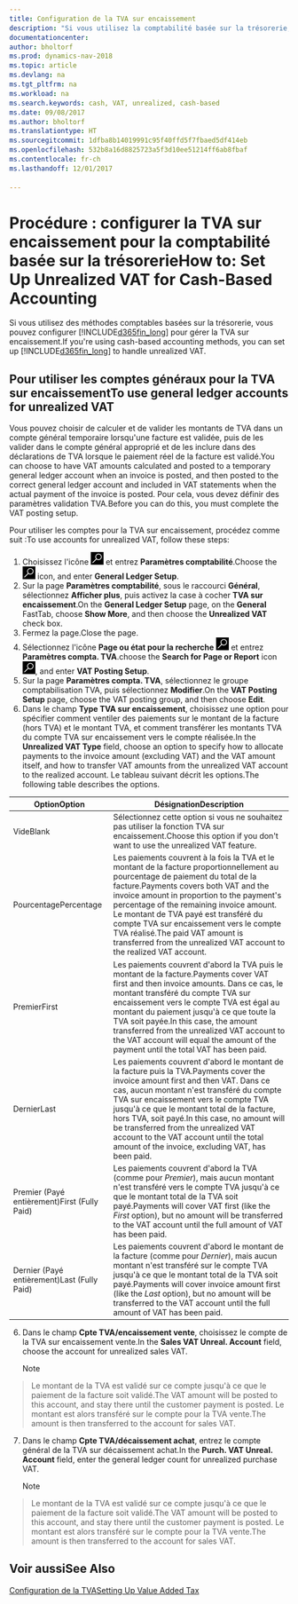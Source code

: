 ```yaml
---
title: Configuration de la TVA sur encaissement
description: "Si vous utilisez la comptabilité basée sur la trésorerie, vous pouvez spécifier comment gérer la TVA sur encaissement pour les ventes et les achats."
documentationcenter: 
author: bholtorf
ms.prod: dynamics-nav-2018
ms.topic: article
ms.devlang: na
ms.tgt_pltfrm: na
ms.workload: na
ms.search.keywords: cash, VAT, unrealized, cash-based
ms.date: 09/08/2017
ms.author: bholtorf
ms.translationtype: HT
ms.sourcegitcommit: 1dfba8b14019991c95f40ffd5f7fbaed5df414eb
ms.openlocfilehash: 532b8a16d8825723a5f3d10ee51214ff6ab8fbaf
ms.contentlocale: fr-ch
ms.lasthandoff: 12/01/2017

---
```


# <a name="how-to-set-up-unrealized-vat-for-cash-based-accounting"></a><span data-ttu-id="183b4-103">Procédure : configurer la TVA sur encaissement pour la comptabilité basée sur la trésorerie</span><span class="sxs-lookup"><span data-stu-id="183b4-103">How to: Set Up Unrealized VAT for Cash-Based Accounting</span></span>
<span data-ttu-id="183b4-104">Si vous utilisez des méthodes comptables basées sur la trésorerie, vous pouvez configurer [!INCLUDE[d365fin_long](includes/d365fin_long_md.md)] pour gérer la TVA sur encaissement.</span><span class="sxs-lookup"><span data-stu-id="183b4-104">If you're using cash-based accounting methods, you can set up [!INCLUDE[d365fin_long](includes/d365fin_long_md.md)] to handle unrealized VAT.</span></span>

## <a name="to-use-general-ledger-accounts-for-unrealized-vat"></a><span data-ttu-id="183b4-105">Pour utiliser les comptes généraux pour la TVA sur encaissement</span><span class="sxs-lookup"><span data-stu-id="183b4-105">To use general ledger accounts for unrealized VAT</span></span>
<span data-ttu-id="183b4-106">Vous pouvez choisir de calculer et de valider les montants de TVA dans un compte général temporaire lorsqu'une facture est validée, puis de les valider dans le compte général approprié et de les inclure dans des déclarations de TVA lorsque le paiement réel de la facture est validé.</span><span class="sxs-lookup"><span data-stu-id="183b4-106">You can choose to have VAT amounts calculated and posted to a temporary general ledger account when an invoice is posted, and then posted to the correct general ledger account and included in VAT statements when the actual payment of the invoice is posted.</span></span> <span data-ttu-id="183b4-107">Pour cela, vous devez définir des paramètres validation TVA.</span><span class="sxs-lookup"><span data-stu-id="183b4-107">Before you can do this, you must complete the VAT posting setup.</span></span>

<span data-ttu-id="183b4-108">Pour utiliser les comptes pour la TVA sur encaissement, procédez comme suit :</span><span class="sxs-lookup"><span data-stu-id="183b4-108">To use accounts for unrealized VAT, follow these steps:</span></span>
1. <span data-ttu-id="183b4-109">Choisissez l'icône ![Page ou état pour la recherche](media/ui-search/search_small.png "icône Page ou état pour la recherche") et entrez **Paramètres comptabilité**.</span><span class="sxs-lookup"><span data-stu-id="183b4-109">Choose the ![Search for Page or Report](media/ui-search/search_small.png "Search for Page or Report icon") icon, and enter **General Ledger Setup**.</span></span> 
2. <span data-ttu-id="183b4-110">Sur la page **Paramètres comptabilité**, sous le raccourci **Général**, sélectionnez **Afficher plus**, puis activez la case à cocher **TVA sur encaissement**.</span><span class="sxs-lookup"><span data-stu-id="183b4-110">On the **General Ledger Setup** page, on the **General** FastTab, choose **Show More**, and then choose the **Unrealized VAT** check box.</span></span>
3. <span data-ttu-id="183b4-111">Fermez la page.</span><span class="sxs-lookup"><span data-stu-id="183b4-111">Close the page.</span></span>
4. <span data-ttu-id="183b4-112">Sélectionnez l'icône **Page ou état pour la recherche** ![Page ou état pour la recherche](media/ui-search/search_small.png "Icône Page ou état pour la recherche") et entrez **Paramètres compta. TVA**.</span><span class="sxs-lookup"><span data-stu-id="183b4-112">choose the **Search for Page or Report** icon ![Search for Page or Report](media/ui-search/search_small.png "Search for Page or Report icon"), and enter **VAT Posting Setup**.</span></span> 
5. <span data-ttu-id="183b4-113">Sur la page **Paramètres compta. TVA**, sélectionnez le groupe comptabilisation TVA, puis sélectionnez **Modifier**.</span><span class="sxs-lookup"><span data-stu-id="183b4-113">On the **VAT Posting Setup** page, choose the VAT posting group, and then choose **Edit**.</span></span> 
6. <span data-ttu-id="183b4-114">Dans le champ **Type TVA sur encaissement**, choisissez une option pour spécifier comment ventiler des paiements sur le montant de la facture (hors TVA) et le montant TVA, et comment transférer les montants TVA du compte TVA sur encaissement vers le compte réalisée.</span><span class="sxs-lookup"><span data-stu-id="183b4-114">In the **Unrealized VAT Type** field, choose an option to specify how to allocate payments to the invoice amount (excluding VAT) and the VAT amount itself, and how to transfer VAT amounts from the unrealized VAT account to the realized account.</span></span> <span data-ttu-id="183b4-115">Le tableau suivant décrit les options.</span><span class="sxs-lookup"><span data-stu-id="183b4-115">The following table describes the options.</span></span>

| <span data-ttu-id="183b4-116">Option</span><span class="sxs-lookup"><span data-stu-id="183b4-116">Option</span></span> | <span data-ttu-id="183b4-117">Désignation</span><span class="sxs-lookup"><span data-stu-id="183b4-117">Description</span></span> |
| --- | --- |
| <span data-ttu-id="183b4-118">Vide</span><span class="sxs-lookup"><span data-stu-id="183b4-118">Blank</span></span> | <span data-ttu-id="183b4-119">Sélectionnez cette option si vous ne souhaitez pas utiliser la fonction TVA sur encaissement.</span><span class="sxs-lookup"><span data-stu-id="183b4-119">Choose this option if you don't want to use the unrealized VAT feature.</span></span> |
| <span data-ttu-id="183b4-120">Pourcentage</span><span class="sxs-lookup"><span data-stu-id="183b4-120">Percentage</span></span> | <span data-ttu-id="183b4-121">Les paiements couvrent à la fois la TVA et le montant de la facture proportionnellement au pourcentage de paiement du total de la facture.</span><span class="sxs-lookup"><span data-stu-id="183b4-121">Payments covers both VAT and the invoice amount in proportion to the payment's percentage of the remaining invoice amount.</span></span> <span data-ttu-id="183b4-122">Le montant de TVA payé est transféré du compte TVA sur encaissement vers le compte TVA réalisé.</span><span class="sxs-lookup"><span data-stu-id="183b4-122">The paid VAT amount is transferred from the unrealized VAT account to the realized VAT account.</span></span> |
| <span data-ttu-id="183b4-123">Premier</span><span class="sxs-lookup"><span data-stu-id="183b4-123">First</span></span> | <span data-ttu-id="183b4-124">Les paiements couvrent d'abord la TVA puis le montant de la facture.</span><span class="sxs-lookup"><span data-stu-id="183b4-124">Payments cover VAT first and then invoice amounts.</span></span> <span data-ttu-id="183b4-125">Dans ce cas, le montant transféré du compte TVA sur encaissement vers le compte TVA est égal au montant du paiement jusqu'à ce que toute la TVA soit payée.</span><span class="sxs-lookup"><span data-stu-id="183b4-125">In this case, the amount transferred from the unrealized VAT account to the VAT account will equal the amount of the payment until the total VAT has been paid.</span></span> |
| <span data-ttu-id="183b4-126">Dernier</span><span class="sxs-lookup"><span data-stu-id="183b4-126">Last</span></span> | <span data-ttu-id="183b4-127">Les paiements couvrent d'abord le montant de la facture puis la TVA.</span><span class="sxs-lookup"><span data-stu-id="183b4-127">Payments cover the invoice amount first and then VAT.</span></span> <span data-ttu-id="183b4-128">Dans ce cas, aucun montant n'est transféré du compte TVA sur encaissement vers le compte TVA jusqu'à ce que le montant total de la facture, hors TVA, soit payé.</span><span class="sxs-lookup"><span data-stu-id="183b4-128">In this case, no amount will be transferred from the unrealized VAT account to the VAT account until the total amount of the invoice, excluding VAT, has been paid.</span></span> |
| <span data-ttu-id="183b4-129">Premier (Payé entièrement)</span><span class="sxs-lookup"><span data-stu-id="183b4-129">First (Fully Paid)</span></span> | <span data-ttu-id="183b4-130">Les paiements couvrent d'abord la TVA (comme pour _Premier_), mais aucun montant n'est transféré vers le compte TVA jusqu'à ce que le montant total de la TVA soit payé.</span><span class="sxs-lookup"><span data-stu-id="183b4-130">Payments will cover VAT first (like the _First_ option), but no amount will be transferred to the VAT account until the full amount of VAT has been paid.</span></span> |
| <span data-ttu-id="183b4-131">Dernier (Payé entièrement)</span><span class="sxs-lookup"><span data-stu-id="183b4-131">Last (Fully Paid)</span></span> | <span data-ttu-id="183b4-132">Les paiements couvrent d'abord le montant de la facture (comme pour _Dernier_), mais aucun montant n'est transféré sur le compte TVA jusqu'à ce que le montant total de la TVA soit payé.</span><span class="sxs-lookup"><span data-stu-id="183b4-132">Payments will cover invoice amount first (like the _Last_ option), but no amount will be transferred to the VAT account until the full amount of VAT has been paid.</span></span> |

6. <span data-ttu-id="183b4-133">Dans le champ **Cpte TVA/encaissement vente**, choisissez le compte de la TVA sur encaissement vente.</span><span class="sxs-lookup"><span data-stu-id="183b4-133">In the **Sales VAT Unreal. Account** field, choose the account for unrealized sales VAT.</span></span>

    > [!NOTE]  
>   <span data-ttu-id="183b4-134">Le montant de la TVA est validé sur ce compte jusqu'à ce que le paiement de la facture soit validé.</span><span class="sxs-lookup"><span data-stu-id="183b4-134">The VAT amount will be posted to this account, and stay there until the customer payment is posted.</span></span> <span data-ttu-id="183b4-135">Le montant est alors transféré sur le compte pour la TVA vente.</span><span class="sxs-lookup"><span data-stu-id="183b4-135">The amount is then transferred to the account for sales VAT.</span></span>
7. <span data-ttu-id="183b4-136">Dans le champ **Cpte TVA/décaissement achat**, entrez le compte général de la TVA sur décaissement achat.</span><span class="sxs-lookup"><span data-stu-id="183b4-136">In the **Purch. VAT Unreal. Account** field, enter the general ledger count for unrealized purchase VAT.</span></span>

    > [!NOTE]  
>   <span data-ttu-id="183b4-137">Le montant de la TVA est validé sur ce compte jusqu'à ce que le paiement de la facture soit validé.</span><span class="sxs-lookup"><span data-stu-id="183b4-137">The VAT amount will be posted to this account, and stay there until the customer payment is posted.</span></span> <span data-ttu-id="183b4-138">Le montant est alors transféré sur le compte pour la TVA vente.</span><span class="sxs-lookup"><span data-stu-id="183b4-138">The amount is then transferred to the account for sales VAT.</span></span>

## <a name="see-also"></a><span data-ttu-id="183b4-139">Voir aussi</span><span class="sxs-lookup"><span data-stu-id="183b4-139">See Also</span></span>
[<span data-ttu-id="183b4-140">Configuration de la TVA</span><span class="sxs-lookup"><span data-stu-id="183b4-140">Setting Up Value Added Tax</span></span>](finance-setup-vat.md)
